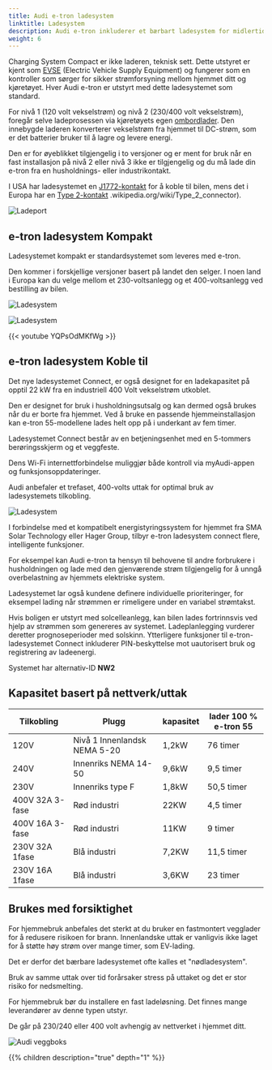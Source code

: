 ```yaml
---
title: Audi e-tron ladesystem
linktitle: Ladesystem
description: Audi e-tron inkluderer et bærbart ladesystem for midlertidig lading 1 og 2.
weight: 6
---
```


Charging System Compact er ikke laderen, teknisk sett. Dette utstyret er kjent som [EVSE](https://en.wikipedia.org/wiki/Charging_station) (Electric Vehicle Supply Equipment) og fungerer som en
kontroller som sørger for sikker strømforsyning mellom hjemmet ditt og kjøretøyet. Hver Audi e-tron er utstyrt med dette ladesystemet som standard.

For nivå 1 (120 volt vekselstrøm) og nivå 2 (230/400 volt vekselstrøm), foregår selve ladeprosessen via kjøretøyets egen [ombordlader](../onboardcharger/). Den innebygde laderen konverterer vekselstrøm fra hjemmet til
DC-strøm, som er det batterier bruker til å lagre og levere energi.

Den er for øyeblikket tilgjengelig i to versjoner og er ment for bruk når en fast installasjon på nivå 2 eller nivå 3 ikke er tilgjengelig og du må lade din e-tron fra en husholdnings- eller industrikontakt.

I USA har ladesystemet en [J1772-kontakt](https://en.wikipedia.org/wiki/SAE_J1772) for å koble til bilen, mens det i Europa har en [Type 2-kontakt](https://no) .wikipedia.org/wiki/Type_2_connector).

![Ladeport](chargeport_left.jpg "Type 2 Ladeport")

## e-tron ladesystem Kompakt

Ladesystemet kompakt er standardsystemet som leveres med e-tron.

Den kommer i forskjellige versjoner basert på landet den selger. I noen land i Europa kan du velge
mellom et 230-voltsanlegg og et 400-voltsanlegg ved bestilling av bilen.

![Ladesystem](chargingsystemcompact2.jpg "Ladesystem kompakt")

![Ladesystem](chargingsystemcompact.jpg "Ladesystem kompakt")

{{< youtube YQPsOdMKfWg >}}

## e-tron ladesystem Koble til

Det nye ladesystemet Connect, er også designet for en ladekapasitet på opptil 22 kW fra en industriell 400 Volt vekselstrøm utkoblet.

Den er designet for bruk i husholdningsutsalg og kan dermed også brukes når du er borte fra hjemmet. Ved å bruke en passende hjemmeinstallasjon kan e-tron 55-modellene lades helt opp på i underkant av fem timer.

Ladesystemet Connect består av en betjeningsenhet med en 5-tommers berøringsskjerm og et veggfeste.

Dens Wi-Fi internettforbindelse muliggjør både kontroll via myAudi-appen og funksjonsoppdateringer.

Audi anbefaler et trefaset, 400-volts uttak for optimal bruk av ladesystemets tilkobling.

![Ladesystem](chargingsystemconnect.jpg "Ladesystem koble til")

I forbindelse med et kompatibelt energistyringssystem for hjemmet fra SMA Solar Technology eller Hager Group, tilbyr e-tron ladesystem connect flere, intelligente funksjoner.

For eksempel kan Audi e-tron ta hensyn til behovene til andre forbrukere i husholdningen og lade med den gjenværende strøm tilgjengelig for å unngå overbelastning av hjemmets elektriske system.

Ladesystemet lar også kundene definere individuelle prioriteringer, for eksempel lading når strømmen er rimeligere under en variabel strømtakst.

Hvis boligen er utstyrt med solcelleanlegg, kan bilen lades fortrinnsvis ved hjelp av strømmen som genereres av systemet. Ladeplanlegging vurderer deretter prognoseperioder med solskinn.
Ytterligere funksjoner til e-tron-ladesystemet Connect inkluderer PIN-beskyttelse mot uautorisert bruk og registrering av ladeenergi.

Systemet har alternativ-ID **NW2**

## Kapasitet basert på nettverk/uttak

| Tilkobling | Plugg | kapasitet | lader 100 % e-tron 55 |
| ------| ------| ---- |------- |
| 120V | Nivå 1 Innenlandsk NEMA 5-20 | 1,2kW | 76 timer |
| 240V | Innenriks NEMA 14-50 | 9,6kW | 9,5 timer |
| 230V | Innenriks type F | 1,8kW | 50,5 timer |
| 400V 32A 3-fase | Rød industri | 22KW | 4,5 timer |
| 400V 16A 3-fase | Rød industri | 11KW | 9 timer |
| 230V 32A 1fase | Blå industri | 7,2KW | 11,5 timer |
| 230V 16A 1fase | Blå industri | 3,6KW | 23 timer |

## Brukes med forsiktighet

For hjemmebruk anbefales det sterkt at du bruker en fastmontert vegglader for å redusere risikoen for brann. Innenlandske uttak er vanligvis ikke laget for å støtte høy strøm over mange timer, som EV-lading.

Det er derfor det bærbare ladesystemet ofte kalles et "nødladesystem".

Bruk av samme uttak over tid forårsaker stress på uttaket og det er stor risiko for nedsmelting.

For hjemmebruk bør du installere en fast ladeløsning. Det finnes mange leverandører av denne typen utstyr.

De går på 230/240 eller 400 volt avhengig av nettverket i hjemmet ditt.

![Audi veggboks](audiwallbox.jpg "Installer et hardt kablet nivå 2 ladesystem")

{{% children description="true" depth="1" %}}
